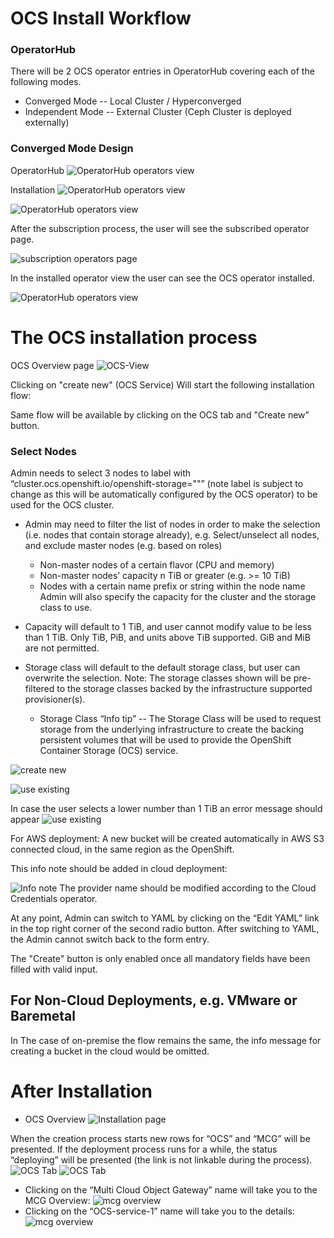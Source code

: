 # OCS Install Workflow

### OperatorHub

There will be 2 OCS operator entries in OperatorHub covering each of the following modes. 
* Converged Mode -- Local Cluster / Hyperconverged 
* Independent Mode -- External Cluster (Ceph Cluster is deployed externally)

### Converged Mode Design

OperatorHub
![OperatorHub operators view](img/OCS-operator-view.png)

Installation
![OperatorHub operators view](img/OCS-Install-step1.png)

![OperatorHub operators view](img/OCS-Install-step2.png)

After the subscription process, the user will see the subscribed operator page. 

![subscription operators page](img/OCS_Subscription_page.png) 

In the installed operator view the user can see the OCS operator installed. 

![OperatorHub operators view](img/Installed_operators_list.png)


# The OCS installation process
OCS Overview page
![OCS-View](img/OCS-View.png)

Clicking on "create new" (OCS Service) Will start the following installation flow: 

Same flow will be available by clicking on the OCS tab and "Create new" button. 

### Select Nodes
Admin needs to select 3 nodes to label with “cluster.ocs.openshift.io/openshift-storage=""” (note label is subject to change as this will be automatically configured by the OCS operator) to be used for the OCS cluster.
* Admin may need to filter the list of nodes in order to make the selection (i.e. nodes that contain storage already), e.g.
Select/unselect all nodes, and exclude master nodes (e.g. based on roles)
    * Non-master nodes of a certain flavor (CPU and memory)
    * Non-master nodes’ capacity n TiB or greater (e.g. >= 10 TiB)
    * Nodes with a certain name prefix or string within the node name
Admin will also specify the capacity for the cluster and the storage class to use.
* Capacity will default to 1 TiB, and user cannot modify value to be less than 1 TiB. Only TiB, PiB, and units above TiB supported. GiB and MiB are not permitted.
* Storage class will default to the default storage class, but user can overwrite the selection.  Note: The storage classes shown will be pre-filtered to the storage classes backed by the infrastructure supported provisioner(s).

    * Storage Class “Info tip” -- The Storage Class will be used to request storage from the underlying infrastructure to create the backing persistent volumes that will be used to provide the OpenShift Container Storage (OCS) service.

![create new](img/Create_new_OCS_00.png)

![use existing](img/Create_new_OCS_01.png)

In case the user selects a lower number than 1 TiB an error message should appear 
![use existing](img/Create_new_OCS_01_error.png)


For AWS deployment: A new bucket will be created automatically in AWS S3 connected cloud, in the same region as the OpenShift. 

This info note should be added in cloud deployment:

![Info note](img/info.png)
The provider name should be modified according to the Cloud Credentials operator.

At any point, Admin can switch to YAML by clicking on the “Edit YAML” link in the top right corner of the second radio button.
After switching to YAML, the Admin cannot switch back to the form entry.

The "Create" button is only enabled once all mandatory fields have been filled with valid input.

## For Non-Cloud Deployments, e.g. VMware or Baremetal
In The case of on-premise the flow remains the same, the info message for creating a bucket in the cloud would be omitted.

# After Installation
* OCS Overview
![Installation page](img/Installed_OCS_OCS_Overview.png)

When the creation process starts new rows for “OCS” and “MCG” will be presented. If the deployment process runs for a while, the status “deploying” will be presented (the link is not linkable during the process).
![OCS Tab](img/Installed_OCS_OCS_Tab_deploy.png)
![OCS Tab](img/Installed_OCS_OCS_Tab_healthy.png)

* Clicking on the “Multi Cloud Object Gateway” name will take you to the MCG Overview:
![mcg overview](img/Installed_OCS_MCG_Overview.png)
* Clicking on the “OCS-service-1” name will take you to the details:
![mcg overview](img/Installed_OCS_Overview.png)